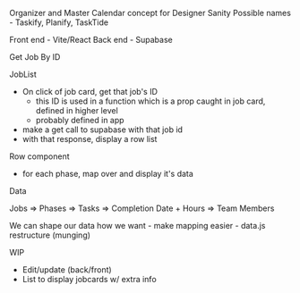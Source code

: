 Organizer and Master Calendar concept for Designer Sanity
Possible names - Taskify, Planify, TaskTide

Front end - Vite/React
Back end - Supabase

Get Job By ID

JobList

- On click of job card, get that job's ID
  - this ID is used in a function which is a prop caught in job card, defined in higher level
  - probably defined in app
- make a get call to supabase with that job id
- with that response, display a row list

Row component

- for each phase, map over and display it's data

Data

Jobs => Phases => Tasks => Completion Date + Hours => Team Members

We can shape our data how we want - make mapping easier - data.js restructure (munging)

WIP

- Edit/update (back/front)
- List to display jobcards w/ extra info
